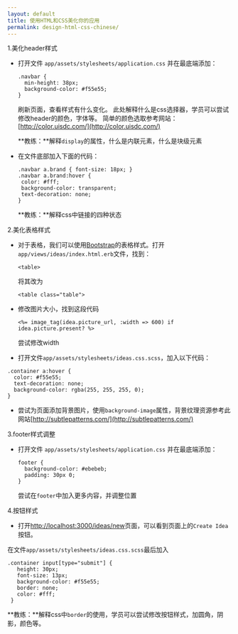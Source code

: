 ```yaml
---
layout: default
title: 使用HTML和CSS美化你的应用
permalink: design-html-css-chinese/
---
```


1.美化header样式

+ 打开文件 `app/assets/stylesheets/application.css` 并在最底端添加：

    ```
    .navbar {
      min-height: 38px;
      background-color: #f55e55;
    }
    ```

    刷新页面，查看样式有什么变化。 此处解释什么是css选择器，学员可以尝试修改header的颜色，字体等。 简单的颜色选取参考网站： [http://color.uisdc.com/](http://color.uisdc.com/)

    **教练：**解释`display`的属性，什么是内联元素，什么是块级元素

+ 在文件底部加入下面的代码：

    ```
    .navbar a.brand { font-size: 18px; }
    .navbar a.brand:hover {
     color: #fff;
     background-color: transparent;
     text-decoration: none;
    }
    ```

    **教练：**解释css中链接的四种状态


2.美化表格样式

 + 对于表格，我们可以使用[Bootstrap](http://www.bootcss.com/)的表格样式。打开`app/views/ideas/index.html.erb`文件，找到：

   ```
   <table>
   ```

   将其改为

   ```
   <table class="table">
   ```

 + 修改图片大小，找到这段代码

     ```
     <%= image_tag(idea.picture_url, :width => 600) if idea.picture.present? %>
     ```

     尝试修改width


 + 打开文件`app/assets/stylesheets/ideas.css.scss`，加入以下代码：

  ```
  .container a:hover {
    color: #f55e55;
    text-decoration: none;
    background-color: rgba(255, 255, 255, 0);
  }
  ```


 + 尝试为页面添加背景图片，使用`background-image`属性，背景纹理资源参考此网站[http://subtlepatterns.com/](http://subtlepatterns.com/)


3.footer样式调整

  + 打开文件 `app/assets/stylesheets/application.css` 并在最底端添加：

    ```
    footer {
      background-color: #ebebeb;
      padding: 30px 0;
    }
    ```

    尝试在`footer`中加入更多内容，并调整位置

4.按钮样式

  + 打开[http://localhost:3000/ideas/new](http://localhost:3000/ideas/new)页面，可以看到页面上的`Create Idea`按钮。

   在文件`app/assets/stylesheets/ideas.css.scss`最后加入

   ```
   .container input[type="submit"] {
      height: 30px;
      font-size: 13px;
      background-color: #f55e55;
      border: none;
      color: #fff;
    }
   ```

   **教练：**解释css中`border`的使用，学员可以尝试修改按钮样式，加圆角，阴影，颜色等。
